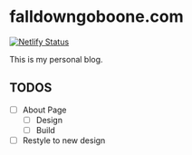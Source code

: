 # falldowngoboone.com

[![Netlify Status](https://api.netlify.com/api/v1/badges/d1dc9fd5-a6c1-4314-bde7-bd486c377e6c/deploy-status)](https://app.netlify.com/sites/falldowngoboone/deploys)

This is my personal blog.

## TODOS

- [ ] About Page
  - [ ] Design
  - [ ] Build
- [ ] Restyle to new design
